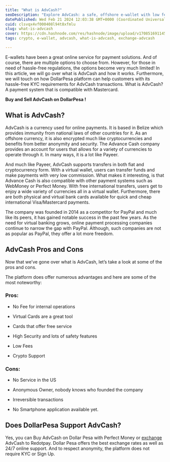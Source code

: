 ```yaml
---
title: "What is AdvCash?"
seoDescription: "Explore AdvCash: a safe, offshore e-wallet with low fees, crypto support, and Mastercard compatibility. Trade on DollarPesa effortlessly"
datePublished: Wed Feb 21 2024 12:03:38 GMT+0000 (Coordinated Universal Time)
cuid: clsvqx4vf000408l94t8xfmlu
slug: what-is-advcash
cover: https://cdn.hashnode.com/res/hashnode/image/upload/v1708516911451/95d51211-451c-4e63-8c3c-f587915d1b80.png
tags: crypto, e-wallet, advcash, what-is-advcash, exchange-advcash

---
```


E-wallets have been a great online service for payment solutions. And of course, there are multiple options to choose from. However, for those in need of hassle-free regulations, the options become very much limited! In this article, we will go over what is AdvCash and how it works. Furthermore, we will touch on how DollarPesa platform can help customers with its hassle-free KYC requirements for AdvCash transactions. What is AdvCash? A payment system that is compatible with Mastercard.

**Buy and Sell AdvCash on DollarPesa !**

## **What is AdvCash?**

AdvCash is a currency used for online payments. It is based in Belize which provides immunity from national laws of other countries for it. As an offshore currency, it is also encrypted much like cryptocurrencies and benefits from better anonymity and security. The Advance Cash company provides an account for users that allows for a variety of currencies to operate through it. In many ways, it is a lot like Payeer.

And much like Payeer, AdvCash supports transfers in both fiat and cryptocurrency form. With a virtual wallet, users can transfer funds and make payments with very low commission. What makes it interesting, is that Advance Cash is also compatible with other payment systems such as WebMoney or Perfect Money. With free international transfers, users get to enjoy a wide variety of currencies all in a virtual wallet. Furthermore, there are both physical and virtual bank cards available for quick and cheap international Visa/Mastercard payments.

The company was founded in 2014 as a competitor for PayPal and much like its peers, it has gained notable success in the past few years. As the need for virtual banking grows, online payment processing companies continue to narrow the gap with PayPal. Although, such companies are not as popular as PayPal, they offer a lot more freedom.

## **AdvCash Pros and Cons**

Now that we’ve gone over what is AdvCash, let’s take a look at some of the pros and cons.

The platform does offer numerous advantages and here are some of the most noteworthy:

### **Pros:**

* No Fee for internal operations
    
* Virtual Cards are a great tool
    
* Cards that offer free service
    
* High Security and lots of safety features
    
* Low Fees
    
* Crypto Support
    

### **Cons:**

* No Service in the US
    
* Anonymous Owner, nobody knows who founded the company
    
* Irreversible transactions
    
* No Smartphone application available yet.
    

## **Does** DollarPesa **Support AdvCash?**

Yes, you can Buy AdvCash on Dollar Pesa with Perfect Money or [exchange](https://blog.dollarpesa.com/exchange-advcash-to-redotpay-with-a-bonus-of-05) AdvCash to Redotpay. Dollar Pesa offers the best exchange rates as well as 24/7 online support. And to respect anonymity, the platform does not require KYC or Sign Up.